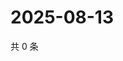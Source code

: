 # 2025-08-13

共 0 条

<!-- BEGIN ZHIHUVIDEO -->
<!-- 最后更新时间 Wed Aug 13 2025 01:12:37 GMT+0800 (China Standard Time) -->

<!-- END ZHIHUVIDEO -->
